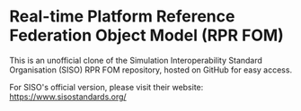 # Real-time Platform Reference Federation Object Model (RPR FOM)

This is an unofficial clone of the Simulation Interoperability Standard Organisation (SISO) RPR FOM repository, hosted on GitHub for easy access.

For SISO's official version, please visit their website:
https://www.sisostandards.org/


